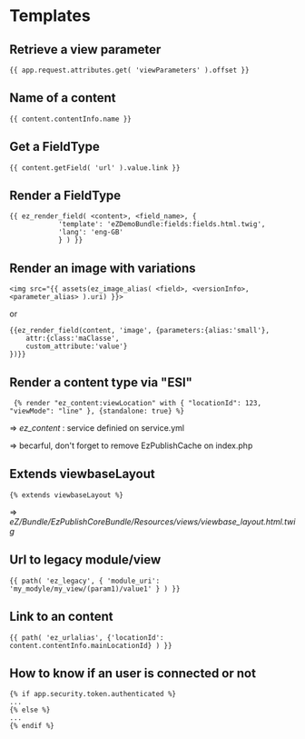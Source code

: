 Templates
=========


Retrieve a view parameter
-------------------------
    {{ app.request.attributes.get( 'viewParameters' ).offset }}

Name of a content
-----------------
    {{ content.contentInfo.name }}

Get a FieldType
---------------
    {{ content.getField( 'url' ).value.link }}
    
Render a FieldType
------------------

    {{ ez_render_field( <content>, <field_name>, { 
                'template': 'eZDemoBundle:fields:fields.html.twig',
                'lang': 'eng-GB' 
                } ) }}

Render an image with variations
-------------------------------
    <img src="{{ assets(ez_image_alias( <field>, <versionInfo>, <parameter_alias> ).uri) }}>      
or

    {{ez_render_field(content, 'image', {parameters:{alias:'small'},
    	attr:{class:'maClasse',
        custom_attribute:'value'}
    })}}

Render a content type via "ESI"
-------------------------------

     {% render "ez_content:viewLocation" with { "locationId": 123, "viewMode": "line" }, {standalone: true} %}

=> *ez_content* : service definied on service.yml

=> becarful, don't forget to remove EzPublishCache on index.php

Extends viewbaseLayout
----------------------

    {% extends viewbaseLayout %}

=> *eZ/Bundle/EzPublishCoreBundle/Resources/views/viewbase_layout.html.twig*

Url to legacy module/view
-------------------------

    {{ path( 'ez_legacy', { 'module_uri': 'my_modyle/my_view/(param1)/value1' } ) }}


Link to an content
------------------
    {{ path( 'ez_urlalias', {'locationId': content.contentInfo.mainLocationId} ) }}


How to know if an user is connected or not
------------------------------------------
    {% if app.security.token.authenticated %}
    ... 
    {% else %}
    ...
    {% endif %}

